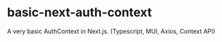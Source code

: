 # basic-next-auth-context
A very basic AuthContext in Next.js. (Typescript, MUI, Axios, Context API)
